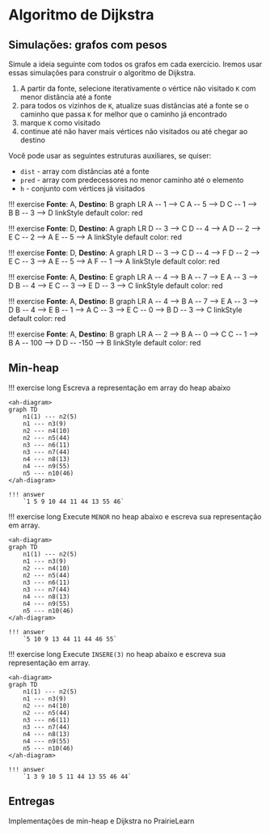 # Algoritmo de Dijkstra 

<ah-external-content src="../slides-dijkstra.html" />

## Simulações: grafos com pesos

Simule a ideia seguinte com todos os grafos em cada exercício. Iremos usar essas simulações para construir o algoritmo de Dijkstra.

1. A partir da fonte, selecione iterativamente o vértice não visitado `K` com menor distância até a fonte
2. para todos os vizinhos de `K`, atualize suas distâncias até a fonte se o caminho que passa `K` for melhor que o caminho já encontrado
3. marque `K` como visitado
4. continue até não haver mais vértices não visitados ou até chegar ao destino

Você pode usar as seguintes estruturas auxiliares, se quiser:

- `dist` - array com distâncias até a fonte
- `pred` - array com predecessores no menor caminho até o elemento
- `h` - conjunto com vértices já visitados

!!! exercise 
    **Fonte**: A, **Destino**: B
    <ah-diagram>
    graph LR
        A -- 1 --> C
        A -- 5 --> D
        C -- 1 --> B
        B -- 3 --> D
        linkStyle default color: red
    </ah-diagram>

!!! exercise 
    **Fonte**: D, **Destino**: A
    <ah-diagram>
    graph LR
        D -- 3 --> C
        D -- 4 --> A
        D -- 2 --> E
        C -- 2 --> A
        E -- 5 --> A
        linkStyle default color: red
    </ah-diagram>

!!! exercise 
    **Fonte**: D, **Destino**: A
    <ah-diagram>
    graph LR
        D -- 3 --> C
        D -- 4 --> F
        D -- 2 --> E
        C -- 3 --> A
        E -- 5 --> A
        F -- 1 --> A
        linkStyle default color: red
    </ah-diagram>

!!! exercise 
    **Fonte**: A, **Destino**: E
    <ah-diagram>
    graph LR
        A -- 4 --> B
        A -- 7 --> E
        A -- 3 --> D
        B -- 4 --> E
        C -- 3 --> E
        D -- 3 --> C
        linkStyle default color: red
    </ah-diagram>

!!! exercise 
    **Fonte**: A, **Destino**: B
    <ah-diagram>
    graph LR
        A -- 4 --> B
        A -- 7 --> E
        A -- 3 --> D
        B -- 4 --> E
        B -- 1 --> A
        C -- 3 --> E
        C -- 0 --> B
        D -- 3 --> C
        linkStyle default color: red
    </ah-diagram>

!!! exercise 
    **Fonte**: A, **Destino**: B
    <ah-diagram>
    graph LR
        A -- 2 --> B
        A -- 0 --> C
        C -- 1 --> B
        A -- 100 --> D
        D -- -150 --> B
        linkStyle default color: red
    </ah-diagram>

## Min-heap

!!! exercise long
    Escreva a representação em array do heap abaixo
    
    <ah-diagram>
    graph TD
        n1(1) --- n2(5)
        n1 --- n3(9)
        n2 --- n4(10)
        n2 --- n5(44)
        n3 --- n6(11)
        n3 --- n7(44)
        n4 --- n8(13)
        n4 --- n9(55)
        n5 --- n10(46)
    </ah-diagram>

    !!! answer
        `1 5 9 10 44 11 44 13 55 46`

!!! exercise long
    Execute `MENOR` no heap abaixo e escreva sua representação em array.

    <ah-diagram>
    graph TD
        n1(1) --- n2(5)
        n1 --- n3(9)
        n2 --- n4(10)
        n2 --- n5(44)
        n3 --- n6(11)
        n3 --- n7(44)
        n4 --- n8(13)
        n4 --- n9(55)
        n5 --- n10(46)
    </ah-diagram>

    !!! answer
        `5 10 9 13 44 11 44 46 55`


!!! exercise long
    Execute `INSERE(3)` no heap abaixo e escreva sua representação em array.

    <ah-diagram>
    graph TD
        n1(1) --- n2(5)
        n1 --- n3(9)
        n2 --- n4(10)
        n2 --- n5(44)
        n3 --- n6(11)
        n3 --- n7(44)
        n4 --- n8(13)
        n4 --- n9(55)
        n5 --- n10(46)
    </ah-diagram>

    !!! answer
        `1 3 9 10 5 11 44 13 55 46 44`


## Entregas

Implementações de min-heap e Dijkstra no PrairieLearn
